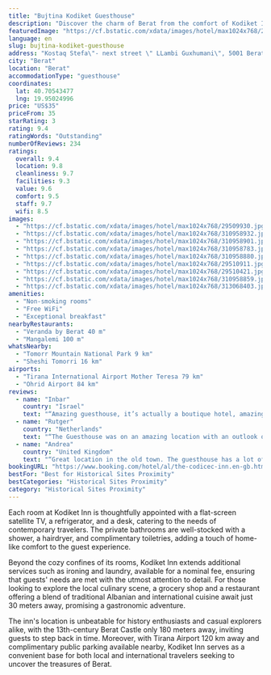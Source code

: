 ```yaml
---
title: "Bujtina Kodiket Guesthouse"
description: "Discover the charm of Berat from the comfort of Kodiket Inn, a prime accommodation choice situated mere steps from the UNESCO-protected Old Town."
featuredImage: "https://cf.bstatic.com/xdata/images/hotel/max1024x768/29509930.jpg?k=d8a120a0ee8dd9dc0dc39c57e5cbfd4978c988ce94bd0e77f3ad7be21642daa1&o=&hp=1"
language: en
slug: bujtina-kodiket-guesthouse
address: "Kostaq Stefa\"- next street \" LLambi Guxhumani\", 5001 Berat, Albania"
city: "Berat"
location: "Berat"
accommodationType: "guesthouse"
coordinates:
  lat: 40.70543477
  lng: 19.95024996
price: "US$35"
priceFrom: 35
starRating: 3
rating: 9.4
ratingWords: "Outstanding"
numberOfReviews: 234
ratings:
  overall: 9.4
  location: 9.8
  cleanliness: 9.7
  facilities: 9.3
  value: 9.6
  comfort: 9.5
  staff: 9.7
  wifi: 8.5
images:
  - "https://cf.bstatic.com/xdata/images/hotel/max1024x768/29509930.jpg?k=d8a120a0ee8dd9dc0dc39c57e5cbfd4978c988ce94bd0e77f3ad7be21642daa1&o=&hp=1"
  - "https://cf.bstatic.com/xdata/images/hotel/max1024x768/310958932.jpg?k=890455a455e2ba8d906994209ab2b6851e5666abcc50500d3dbd235ab6e8a872&o=&hp=1"
  - "https://cf.bstatic.com/xdata/images/hotel/max1024x768/310958901.jpg?k=a73631e83ee9b15e262e36d72968d9b3435903864a25f213dfcccde8ea04f79c&o=&hp=1"
  - "https://cf.bstatic.com/xdata/images/hotel/max1024x768/310958783.jpg?k=ae855c141333ba064dc72cef4bec3a14e52144dd954c645820863902d0729fae&o=&hp=1"
  - "https://cf.bstatic.com/xdata/images/hotel/max1024x768/310958880.jpg?k=c05c13bd6f15ea6578f3229dd1eb4c4daa1f48f4d5b7d549cd429e8390c5ef59&o=&hp=1"
  - "https://cf.bstatic.com/xdata/images/hotel/max1024x768/29510911.jpg?k=58ac5e987cc7026565682fa55f023e4f136583801dc6c5d7a4788f3538078d9b&o=&hp=1"
  - "https://cf.bstatic.com/xdata/images/hotel/max1024x768/29510421.jpg?k=df72e781a09fda2aa371ce12663df645a0bdd75004b0ed5c1c577fb917c20be3&o=&hp=1"
  - "https://cf.bstatic.com/xdata/images/hotel/max1024x768/310958859.jpg?k=691d710e09a8b6dd4bc90801d129885787bb6e9b653437d9a5aad7a1905299f6&o=&hp=1"
  - "https://cf.bstatic.com/xdata/images/hotel/max1024x768/313068403.jpg?k=e49b0ddc58aa42f7db58b09674a9b07fd49d7068ee31523de4691111a9d20c2a&o=&hp=1"
amenities:
  - "Non-smoking rooms"
  - "Free WiFi"
  - "Exceptional breakfast"
nearbyRestaurants:
  - "Veranda by Berat 40 m"
  - "Mangalemi 100 m"
whatsNearby:
  - "Tomorr Mountain National Park 9 km"
  - "Sheshi Tomorri 16 km"
airports:
  - "Tirana International Airport Mother Teresa 79 km"
  - "Ohrid Airport 84 km"
reviews:
  - name: "Inbar"
    country: "Israel"
    text: "“Amazing guesthouse, it’s actually a boutique hotel, amazing decorating and a very big and comfortable room, the location is amazing and the best thing was the breakfast in the owner’s kitchen!”"
  - name: "Rutger"
    country: "Netherlands"
    text: "“The Guesthouse was on an amazing location with an outlook over the beautiful city Berat. The hostess was very kind and she made the most amazing breakfast for us. We had an amazing stay here :)”"
  - name: "Andrea"
    country: "United Kingdom"
    text: "“Great location in the old town. The guesthouse has a lot of character. The hostess is friendly and the breakfasts very good.”"
bookingURL: "https://www.booking.com/hotel/al/the-codicec-inn.en-gb.html?aid=8035640"
bestFor: "Best for Historical Sites Proximity"
bestCategories: "Historical Sites Proximity"
category: "Historical Sites Proximity"
---
```


Each room at Kodiket Inn is thoughtfully appointed with a flat-screen satellite TV, a refrigerator, and a desk, catering to the needs of contemporary travelers. The private bathrooms are well-stocked with a shower, a hairdryer, and complimentary toiletries, adding a touch of home-like comfort to the guest experience.

Beyond the cozy confines of its rooms, Kodiket Inn extends additional services such as ironing and laundry, available for a nominal fee, ensuring that guests' needs are met with the utmost attention to detail. For those looking to explore the local culinary scene, a grocery shop and a restaurant offering a blend of traditional Albanian and international cuisine await just 30 meters away, promising a gastronomic adventure.

The inn's location is unbeatable for history enthusiasts and casual explorers alike, with the 13th-century Berat Castle only 180 meters away, inviting guests to step back in time. Moreover, with Tirana Airport 120 km away and complimentary public parking available nearby, Kodiket Inn serves as a convenient base for both local and international travelers seeking to uncover the treasures of Berat.
